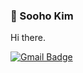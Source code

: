 ### 👋 Sooho Kim

Hi there.
<!-- 
### Interesting
* Computer Vision
* MLOps -->
<!--[![Sooho's GitHub stats](https://github-readme-stats.vercel.app/api?username=sooho-kim)](https://github.com/anuraghazra/github-readme-stats)

<div align=left>

[![Hits](https://hits.seeyoufarm.com/api/count/incr/badge.svg?url=https%3A%2F%2Fgithub.com%2Fsooho-kim&count_bg=%2379C83D&title_bg=%23555555&icon=&icon_color=%23E7E7E7&title=hits&edge_flat=false)](https://hits.seeyoufarm.com)

</div>
-->

<div align=left>
  
[![Gmail Badge](https://img.shields.io/badge/Gmail-d14836?style=flat-square&logo=Gmail&logoColor=white&link=mailto:sooho.kim.dev@gmail.com)](mailto:sooho.kim.dev@gmail.com)
  
</div>
<!--
**Sooho-Kim/Sooho-Kim** is a ✨ _special_ ✨ repository because its `README.md` (this file) appears on your GitHub profile.

Here are some ideas to get you started:

- 🔭 I’m currently working on ...
- 🌱 I’m currently learning ...
- 👯 I’m looking to collaborate on ...
- 🤔 I’m looking for help with ...
- 💬 Ask me about ...
- 📫 How to reach me: ...
- 😄 Pronouns: ...
- ⚡ Fun fact: ...
-->
